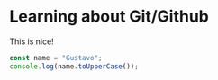 # Learning about Git/Github

This is nice!

```js
const name = "Gustavo";
console.log(name.toUpperCase());
```